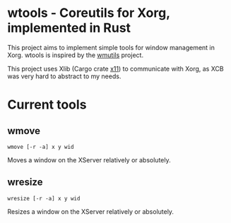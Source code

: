 # wtools - Coreutils for Xorg, implemented in Rust

This project aims to implement simple tools for window management in Xorg.
wtools is inspired by the [wmutils](https://github.com/wmutils/core) project.

This project uses Xlib (Cargo crate [x11](https://crates.io/crates/x11)) to
communicate with Xorg, as XCB was very hard to abstract to my needs.

# Current tools

## wmove

`wmove [-r -a] x y wid`

Moves a window on the XServer relatively or absolutely.

## wresize

`wresize [-r -a] x y wid`

Resizes a window on the XServer relatively or absolutely.
